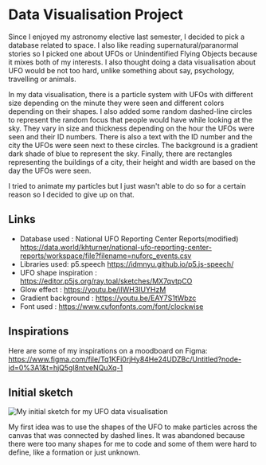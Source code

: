 # Data Visualisation Project

Since I enjoyed my astronomy elective last semester, I decided to pick a database related to space. I also like reading supernatural/paranormal stories so I picked one about UFOs or Unindentified Flying Objects because it mixes both of my interests. I also thought doing a data visualisation about UFO would be not too hard, unlike something about say, psychology, travelling or animals.  

In my data visualisation, there is a particle system with UFOs with different size depending on the minute they were seen and different colors depending on their shapes. I also added some random dashed-line circles to represent the random focus that people would have while looking at the sky. They vary in size and thickness depending on the hour the UFOs were seen and their ID numbers. There is also a text with the ID number and the city the UFOs were seen next to these circles. The background is a gradient dark shade of blue to represent the sky. Finally, there are rectangles representing the buildings of a city, their height and width are based on the day the UFOs were seen.

I tried to animate my particles but I just wasn't able to do so for a certain reason so I decided to give up on that.


## Links

* Database used : National UFO Reporting Center Reports(modified) https://data.world/khturner/national-ufo-reporting-center-reports/workspace/file?filename=nuforc_events.csv
* Libraries used: p5.speech https://idmnyu.github.io/p5.js-speech/
* UFO shape inspiration : https://editor.p5js.org/ray.toal/sketches/MX7qvtpCO
* Glow effect : https://youtu.be/iIWH3IUYHzM
* Gradient background : https://youtu.be/EAY7S1tWbzc
* Font used : https://www.cufonfonts.com/font/clockwise 

## Inspirations

Here are some of my inspirations on a moodboard on Figma: https://www.figma.com/file/Tq1KFi0rjHy84He24UDZBc/Untitled?node-id=0%3A1&t=hjQ5gl8ntveNQuXq-1 

## Initial sketch

![My initial sketch for my UFO data visualisation](/assets/images/initialsketch.jpg "initialsketch")

My first idea was to use the shapes of the UFO to make particles across the canvas that was connected by dashed lines. It was abandoned because there were too many shapes for me to code and some of them were hard to define, like a formation or just unknown.
